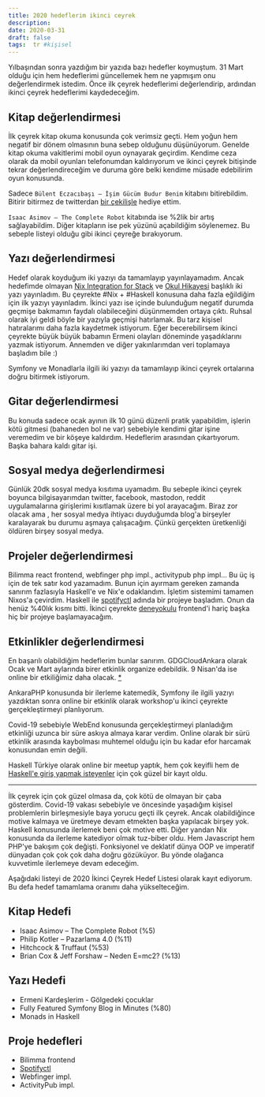 ```yaml
---
title: 2020 hedeflerim ikinci ceyrek
description:
date: 2020-03-31 
draft: false
tags:  tr #kişisel
---
```



Yılbaşından sonra yazdığım bir yazıda bazı hedefler koymuştum. 31 Mart olduğu için hem hedeflerimi güncellemek hem ne yapmışım onu değerlendirmek istedim. Önce ilk çeyrek hedeflerimi değerlendirip, ardından ikinci çeyrek hedeflerimi kaydedeceğim.
<!--more-->
## Kitap değerlendirmesi

İlk çeyrek kitap okuma konusunda çok verimsiz geçti. Hem yoğun hem negatif bir dönem olmasının buna sebep olduğunu düşünüyorum. Genelde kitap okuma vakitlerimi mobil oyun oynayarak geçirdim. Kendime ceza olarak da mobil oyunları telefonumdan kaldırıyorum ve ikinci çeyrek bitişinde tekrar değerlendireceğim ve duruma göre belki kendime müsade edebilirim oyun konusunda. 

Sadece `Bülent Eczacıbaşı – İşim Gücüm Budur Benim` kitabını bitirebildim. Bitirir bitirmez de twitterdan [bir çekilişle](https://twitter.com/delirehberi/status/1230743356331790336) hediye ettim.

`Isaac Asimov – The Complete Robot` kitabında ise %2lik bir artış sağlayabildim. Diğer kitapların ise pek yüzünü açabildiğim söylenemez. Bu sebeple listeyi olduğu gibi ikinci çeyreğe bırakıyorum.

## Yazı değerlendirmesi

Hedef olarak koyduğum iki yazıyı da tamamlayıp yayınlayamadım. Ancak hedefimde olmayan [Nix Integration for Stack](https://emre.xyz/nix-integration-for-stack) ve [Okul Hikayesi](https://emre.xyz/okul-hikayesi) başlıklı iki yazı yayınladım. Bu çeyrekte #Nix + #Haskell konusuna daha fazla eğildiğim için ilk yazıyı yayınladım. İkinci yazı ise içinde bulunduğum negatif durumda geçmişe bakmamın faydalı olabileceğini düşünmemden ortaya çıktı. Ruhsal olarak iyi geldi böyle bir yazıyla geçmişi hatırlamak. Bu tarz kişisel hatıralarımı daha fazla kaydetmek istiyorum. Eğer becerebilirsem ikinci çeyrekte büyük büyük babamın Ermeni olayları döneminde yaşadıklarını yazmak istiyorum. Annemden ve diğer yakınlarımdan veri toplamaya başladım bile :)

Symfony ve Monadlarla ilgili iki yazıyı da tamamlayıp ikinci çeyrek ortalarına doğru bitirmek istiyorum.

## Gitar değerlendirmesi

Bu konuda sadece ocak ayının ilk 10 günü düzenli pratik yapabildim, işlerin kötü gitmesi (bahaneden bol ne var) sebebiyle kendimi gitar işine veremedim ve bir köşeye kaldırdım. Hedeflerim arasından çıkartıyorum. Başka bahara kaldı gitar işi.

## Sosyal medya değerlendirmesi

Günlük 20dk sosyal medya kısıtıma uyamadım. Bu sebeple ikinci çeyrek boyunca bilgisayarımdan twitter, facebook, mastodon, reddit uygulamalarına girişlerimi kısıtlamak üzere bi yol arayacağım. Biraz zor olacak ama , her sosyal medya ihtiyacı duyduğumda blog'a birşeyler karalayarak bu durumu aşmaya çalışacağım. Çünkü gerçekten üretkenliği öldüren birşey sosyal medya.

## Projeler değerlendirmesi

Bilimma react frontend, webfinger php impl., activitypub php impl... Bu üç iş için de tek satır kod yazamadım. Bunun için ayırmam gereken zamanda sanırım fazlasıyla Haskell'e ve Nix'e odaklandım. İşletim sistemimi tamamen Nixos'a çevirdim. Haskell ile [spotifyctl](https://github.com/delirehberi/spotifyctl) adında bir projeye başladım. Onun da henüz %40lık kısmı bitti. İkinci çeyrekte [deneyokulu](https://deneyokulu.com) frontend'i hariç başka hiç bir projeye başlamayacağım.

## Etkinlikler değerlendirmesi

En başarılı olabildiğim hedeflerim bunlar sanırım. GDGCloudAnkara olarak Ocak ve Mart aylarında birer etkinlik organize edebildik. 9 Nisan'da ise online bir etkiliğimiz daha olacak. [*](https://www.meetup.com/gdg-cloud-ankara/events/269679909/)

AnkaraPHP konusunda bir ilerleme katemedik, Symfony ile ilgili yazıyı yazdıktan sonra online bir etkinlik olarak workshop'u ikinci çeyrekte gerçekleştirmeyi planlıyorum.

Covid-19 sebebiyle WebEnd konusunda gerçekleştirmeyi planladığım etkinliği uzunca bir süre askıya almaya karar verdim. Online olarak bir sürü etkinlik arasında kaybolması muhtemel olduğu için bu kadar efor harcamak konusundan emin değili.

Haskell Türkiye olarak online bir meetup yaptık, hem çok keyifli hem de [Haskell'e giriş yapmak isteyenler](https://www.youtube.com/watch?v=HfyYrLEmVFk) için çok güzel bir kayıt oldu.

---

İlk çeyrek için çok güzel olmasa da, çok kötü de olmayan bir çaba gösterdim. Covid-19 vakası sebebiyle ve öncesinde yaşadığım kişisel problemlerin birleşmesiyle baya yorucu geçti ilk çeyrek. Ancak olabildiğince motive kalmaya ve üretmeye devam etmekten başka yapılacak birşey yok. Haskell konusunda ilerlemek beni çok motive etti. Diğer yandan Nix konusunda da ilerleme katediyor olmak tuz-biber oldu. Hem Javascript hem PHP'ye bakışım çok değişti. Fonksiyonel ve deklatif dünya OOP ve imperatif dünyadan çok çok çok daha doğru gözüküyor. Bu yönde olağanca kuvvetimle ilerlemeye devam edeceğim.

Aşağıdaki listeyi de 2020 İkinci Çeyrek Hedef Listesi olarak kayıt ediyorum. Bu defa hedef tamamlama oranımı daha yükselteceğim.


## Kitap Hedefi

- Isaac Asimov – The Complete Robot (%5)
- Philip Kotler – Pazarlama 4.0 (%11)
- Hitchcock & Truffaut (%53)
- Brian Cox & Jeff Forshaw – Neden E=mc2? (%13)

## Yazı Hedefi

- Ermeni Kardeşlerim - Gölgedeki çocuklar
- Fully Featured Symfony Blog in Minutes (%80)
- Monads in Haskell

## Proje hedefleri

- Bilimma frontend
- [Spotifyctl](https://github.com/delirehberi/spotifyctl)
- Webfinger impl.
- ActivityPub impl.

